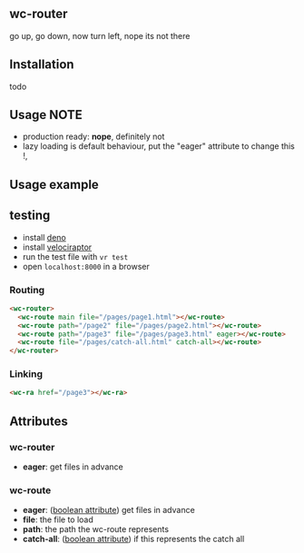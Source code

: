 wc-router
--------

go up, go down, now turn left, nope its not there


## Installation

todo


## Usage NOTE

- production ready: **nope**, definitely not
- lazy loading is default behaviour, put the "eager" attribute to change this !,


## Usage example


## testing

- install [deno](https://deno.land/#installation)
- install [velociraptor](https://github.com/umbopepato/velociraptor)
- run the test file with `vr test`
- open `localhost:8000` in a browser

### Routing

```html
<wc-router>
  <wc-route main file="/pages/page1.html"></wc-route>
  <wc-route path="/page2" file="/pages/page2.html"></wc-route>
  <wc-route path="/page3" file="/pages/page3.html" eager></wc-route>
  <wc-route file="/pages/catch-all.html" catch-all></wc-route>
</wc-router>
```

### Linking

```html
<wc-ra href="/page3"></wc-ra>
```

## Attributes

### wc-router
- **eager**: get files in advance

### wc-route
- **eager**: ([boolean attribute]) get files in advance
- **file**: the file to load
- **path**: the path the wc-route represents
- **catch-all**: ([boolean attribute]) if this represents the catch all

[boolean attribute]: https://developer.mozilla.org/en-US/docs/Web/HTML/Attributes#Boolean_Attributes
